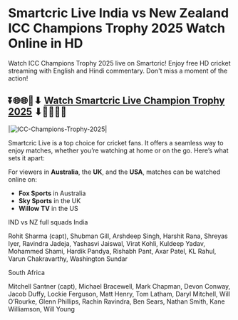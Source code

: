 # Smartcric Live India vs New Zealand ICC Champions Trophy 2025 Watch Online in HD

Watch ICC Champions Trophy 2025 live on Smartcric! Enjoy free HD cricket streaming with English and Hindi commentary. Don't miss a moment of the action!

## ⏬🌐🌐📌⬇ [Watch Smartcric Live Champion Trophy 2025](https://ptvsportshd.net/smartcric-hd-cricket/) ⬇📌🌐🌐⏬

|![ICC-Champions-Trophy-2025](https://github.com/user-attachments/assets/eb0c49aa-ae7e-4ae0-a94f-0153617a517c)| 

Smartcric Live is a top choice for cricket fans. It offers a seamless way to enjoy matches, whether you’re watching at home or on the go. Here’s what sets it apart:

For viewers in **Australia**, the **UK**, and the **USA**, matches can be watched online on:
- **Fox Sports** in Australia
- **Sky Sports** in the UK
- **Willow TV** in the US  

IND vs NZ full squads
India

Rohit Sharma (capt), Shubman Gill, Arshdeep Singh, Harshit Rana, Shreyas Iyer, Ravindra Jadeja, Yashasvi Jaiswal, Virat Kohli, Kuldeep Yadav, Mohammed Shami, Hardik Pandya, Rishabh Pant, Axar Patel, KL Rahul, Varun Chakravarthy, Washington Sundar

South Africa

Mitchell Santner (capt), Michael Bracewell, Mark Chapman, Devon Conway, Jacob Duffy, Lockie Ferguson, Matt Henry, Tom Latham, Daryl Mitchell, Will O’Rourke, Glenn Phillips, Rachin Ravindra, Ben Sears, Nathan Smith, Kane Williamson, Will Young
